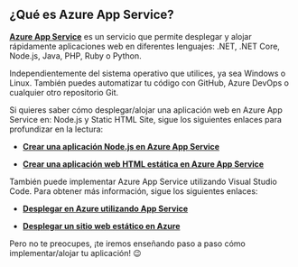 ## ¿Qué es Azure App Service?

**[Azure App Service](https://azure.microsoft.com/services/app-service)** es un servicio que permite desplegar y alojar rápidamente aplicaciones web en diferentes lenguajes: .NET, .NET Core, Node.js, Java, PHP, Ruby o Python.

Independientemente del sistema operativo que utilices, ya sea Windows o Linux. También puedes automatizar tu código con GitHub, Azure DevOps o cualquier otro repositorio Git.

Si quieres saber cómo desplegar/alojar una aplicación web en Azure App Service en: Node.js y Static HTML Site, sigue los siguientes enlaces para profundizar en la lectura:

* **[Crear una aplicación Node.js en Azure App Service](https://docs.microsoft.com/azure/app-service/app-service-web-get-started-nodejs)**

* **[Crear una aplicación web HTML estática en Azure App Service](https://docs.microsoft.com/azure/app-service/app-service-web-get-started-html)**

También puede implementar Azure App Service utilizando Visual Studio Code. Para obtener más información, sigue los siguientes enlaces:

* **[Desplegar en Azure utilizando App Service](https://code.visualstudio.com/tutorials/app-service-extension/getting-started)**

* **[Desplegar un sitio web estático en Azure](https://code.visualstudio.com/tutorials/static-website/getting-started)**

Pero no te preocupes, ¡te iremos enseñando paso a paso cómo implementar/alojar tu aplicación! 😉
